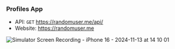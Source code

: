 ### Profiles App

- API: `GET` https://randomuser.me/api/
- Website: https://randomuser.me


![Simulator Screen Recording - iPhone 16 - 2024-11-13 at 14 10 01](https://github.com/user-attachments/assets/fef6e912-4016-425a-be08-8876d145e047)




